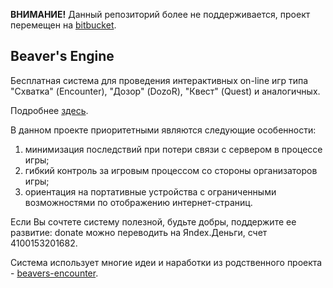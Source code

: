 **ВНИМАНИЕ!** Данный репозиторий более не поддерживается, проект перемещен на [bitbucket](http://bitbucket.org/vozdvin/beavers-engine-php).

## Beaver's Engine ##
Бесплатная система для проведения интерактивных on-line игр типа "Схватка" (Encounter),  "Дозор" (DozoR), "Квест" (Quest) и аналогичных.

Подробнее [здесь](http://beavengine.ru).

В данном проекте приоритетными являются следующие особенности:
  1. минимизация последствий при потери связи с сервером в процессе игры;
  1. гибкий контроль за игровым процессом со стороны организаторов игры;
  1. ориентация на портативные устройства с ограниченными возможностями по отображению интернет-страниц.

Если Вы сочтете систему полезной, будьте добры, поддержите ее развитие: donate можно переводить на Яndex.Деньги, счет 4100153201682.

Система использует многие идеи и наработки из родственного проекта - [beavers-encounter](http://code.google.com/p/beavers-encounter).